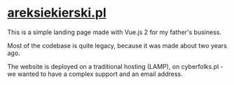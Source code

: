 # [areksiekierski.pl](https://areksiekierski.pl)

This is a simple landing page made with Vue.js 2 for my father's business.

Most of the codebase is quite legacy, because it was made about two years ago.

The website is deployed on a traditional hosting (LAMP), on cyberfolks.pl - we wanted to have a complex support and an email address.
